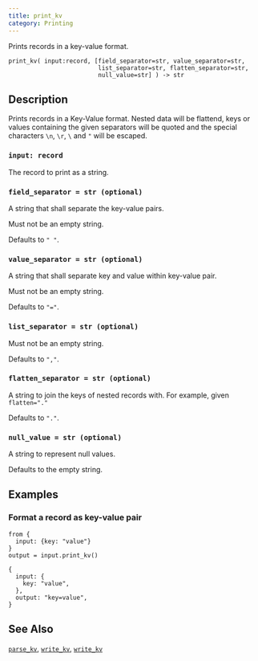 ```yaml
---
title: print_kv
category: Printing
---
```


Prints records in a key-value format.

```tql
print_kv( input:record, [field_separator=str, value_separator=str,
                         list_separator=str, flatten_separator=str,
                         null_value=str] ) -> str
```

## Description

Prints records in a Key-Value format. Nested data will be flattend, keys or
values containing the given separators will be quoted and the special characters
`\n`, `\r`, `\` and `"` will be escaped.

### `input: record`

The record to print as a string.

### `field_separator = str (optional)`

A string that shall separate the key-value pairs.

Must not be an empty string.

Defaults to `" "`.

### `value_separator = str (optional)`

A string that shall separate key and value within key-value pair.

Must not be an empty string.

Defaults to `"="`.

### `list_separator = str (optional)`

Must not be an empty string.

Defaults to `","`.

### `flatten_separator = str (optional)`

A string to join the keys of nested records with. For example,
given `flatten="."`

Defaults to `"."`.

### `null_value = str (optional)`

A string to represent null values.

Defaults to the empty string.

## Examples

### Format a record as key-value pair

```tql
from {
  input: {key: "value"}
}
output = input.print_kv()
```

```tql
{
  input: {
    key: "value",
  },
  output: "key=value",
}
```

## See Also

[`parse_kv`](/reference/functions/parse_kv),
[`write_kv`](/reference/operators/read_kv),
[`write_kv`](/reference/operators/write_kv)
